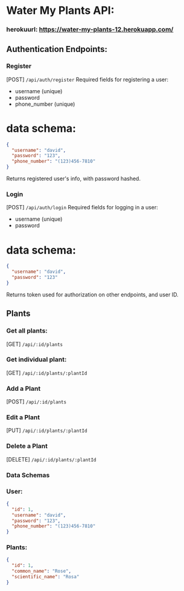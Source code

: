 # Water My Plants API:

### herokuurl: https://water-my-plants-12.herokuapp.com/

## Authentication Endpoints:

### Register

[POST] `/api/auth/register`
Required fields for registering a user:

- username (unique)
- password
- phone_number (unique)

# data schema:

```json
{
  "username": "david",
  "password": "123",
  "phone_number": "(123)456-7810"
}
```

Returns registered user's info, with password hashed.

### Login

[POST] `/api/auth/login`
Required fields for logging in a user:

- username (unique)
- password

# data schema:

```json
{
  "username": "david",
  "password": "123"
}
```

Returns token used for authorization on other endpoints, and user ID.

## Plants

### Get all plants:

[GET] `/api/:id/plants`

### Get individual plant:

[GET] `/api/:id/plants/:plantId`

### Add a Plant

[POST] `/api/:id/plants`

### Edit a Plant

[PUT] `/api/:id/plants/:plantId`

### Delete a Plant

[DELETE] `/api/:id/plants/:plantId`

### Data Schemas

### User:

```json
{
  "id": 1,
  "username": "david",
  "password": "123",
  "phone_number": "(123)456-7810"
}
```

### Plants:

```json
{
  "id": 1,
  "common_name": "Rose",
  "scientific_name": "Rosa"
}
```
